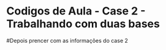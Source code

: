 # Codigos de Aula - Case 2 - Trabalhando com duas bases


#Depois prencer com as informações do case 2
